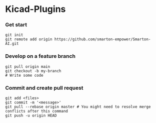 # Kicad-Plugins

### Get start

```
git init
git remote add origin https://github.com/smarton-empower/Smarton-AI.git
```

### Develop on a feature branch

```
git pull origin main
git checkout -b my-branch
# Write some code
```

### Commit and create pull request

```
git add <files>
git commit -m '<message>'
git pull --rebase origin master # You might need to resolve merge conflicts after this command
git push -u origin HEAD
```

